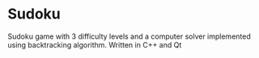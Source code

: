 # Sudoku
Sudoku game with 3 difficulty levels and a computer solver implemented using backtracking algorithm.
Written in C++ and Qt

